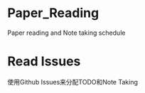 # Paper_Reading
Paper reading and Note taking schedule

# Read Issues
使用Github Issues来分配TODO和Note Taking
